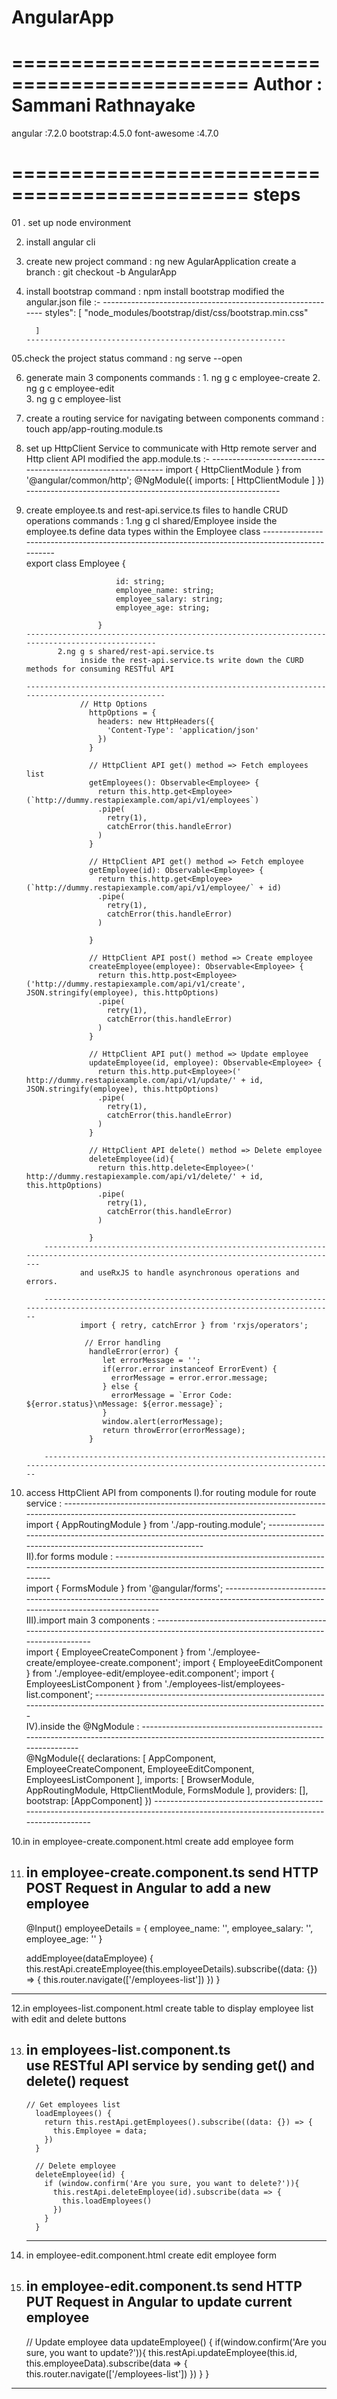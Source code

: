 # AngularApp

==============================================
Author : Sammani Rathnayake
===============================================
angular :7.2.0
bootstrap:4.5.0
font-awesome :4.7.0

==============================================
steps
==============================================
01 . set up node environment

02. install angular cli 

03. create new project
	command : ng new AgularApplication
	create a branch : git checkout -b AngularApp
	
04. install bootstrap 
	command : npm install bootstrap
	modified the angular.json file :-
		-----------------------------------------------------------
		styles": [
            "node_modules/bootstrap/dist/css/bootstrap.min.css"
            
          ]
		----------------------------------------------------------
05.check the project status
	command : ng serve --open

06. generate main 3 components
	commands : 1. ng g c employee-create 
			   2. ng g c employee-edit  
			   3. ng g c employee-list

07. create a routing service for navigating between components
	command : touch app/app-routing.module.ts
	
08. set up HttpClient Service to communicate with Http remote server and Http client API
	modified the app.module.ts :-
		--------------------------------------------------------------
			import { HttpClientModule } from '@angular/common/http';
				@NgModule({
					imports: [
						HttpClientModule
						]
				})
		---------------------------------------------------------------		
09. create employee.ts and rest-api.service.ts files to handle CRUD operations
    commands : 1.ng g cl shared/Employee
					inside the employee.ts define data types within the Employee class
		------------------------------------------------------------------------------------------------	
					export class Employee {
   
							id: string;
							employee_name: string;
							employee_salary: string;
							employee_age: string;
							
						}
		------------------------------------------------------------------------------------------------
		       2.ng g s shared/rest-api.service.ts
					inside the rest-api.service.ts write down the CURD methods for consuming RESTful API
					
		--------------------------------------------------------------------------------------------------			
					// Http Options
					  httpOptions = {
						headers: new HttpHeaders({
						  'Content-Type': 'application/json'
						})
					  }  

					  // HttpClient API get() method => Fetch employees list
					  getEmployees(): Observable<Employee> {
						return this.http.get<Employee>(`http://dummy.restapiexample.com/api/v1/employees`)
						.pipe(
						  retry(1),
						  catchError(this.handleError)
						)
					  }

					  // HttpClient API get() method => Fetch employee
					  getEmployee(id): Observable<Employee> {
						return this.http.get<Employee>(`http://dummy.restapiexample.com/api/v1/employee/` + id)
						.pipe(
						  retry(1),
						  catchError(this.handleError)
						)
					   
					  }  

					  // HttpClient API post() method => Create employee
					  createEmployee(employee): Observable<Employee> {
						return this.http.post<Employee>('http://dummy.restapiexample.com/api/v1/create', JSON.stringify(employee), this.httpOptions)
						.pipe(
						  retry(1),
						  catchError(this.handleError)
						)
					  }  

					  // HttpClient API put() method => Update employee
					  updateEmployee(id, employee): Observable<Employee> {
						return this.http.put<Employee>('	http://dummy.restapiexample.com/api/v1/update/' + id, JSON.stringify(employee), this.httpOptions)
						.pipe(
						  retry(1),
						  catchError(this.handleError)
						)
					  }

					  // HttpClient API delete() method => Delete employee
					  deleteEmployee(id){
						return this.http.delete<Employee>('	http://dummy.restapiexample.com/api/v1/delete/' + id, this.httpOptions)
						.pipe(
						  retry(1),
						  catchError(this.handleError)
						)
						
					  }
			-------------------------------------------------------------------------------------------------------------------------------------
					and useRxJS to handle asynchronous operations and errors.
					
			------------------------------------------------------------------------------------------------------------------------------------		
					import { retry, catchError } from 'rxjs/operators';
					
					 // Error handling 
					  handleError(error) {
						 let errorMessage = '';
						 if(error.error instanceof ErrorEvent) {      
						   errorMessage = error.error.message;
						 } else {      
						   errorMessage = `Error Code: ${error.status}\nMessage: ${error.message}`;
						 }
						 window.alert(errorMessage);
						 return throwError(errorMessage);
					  }

			------------------------------------------------------------------------------------------------------------------------------------		

09. access HttpClient API from components
				I).for routing module for route service :
				------------------------------------------------------------------------------------------------------------------------------------		
								import { AppRoutingModule } from './app-routing.module';
				------------------------------------------------------------------------------------------------------------------------------------		
				II).for forms module :
				------------------------------------------------------------------------------------------------------------------------------------		
								import { FormsModule } from '@angular/forms';
				------------------------------------------------------------------------------------------------------------------------------------		
				III).import main 3 components :
				------------------------------------------------------------------------------------------------------------------------------------		
								import { EmployeeCreateComponent } from './employee-create/employee-create.component';
								import { EmployeeEditComponent } from './employee-edit/employee-edit.component';
								import { EmployeesListComponent } from './employees-list/employees-list.component';
				------------------------------------------------------------------------------------------------------------------------------------		
				IV).inside the @NgModule :
				------------------------------------------------------------------------------------------------------------------------------------						
								@NgModule({
								  declarations: [
									AppComponent,
									EmployeeCreateComponent,
									EmployeeEditComponent,
									EmployeesListComponent
								  ],
								  imports: [
									BrowserModule,
									AppRoutingModule,
									HttpClientModule,
									FormsModule
								  ],
								  providers: [],
								  bootstrap: [AppComponent]
								})
				------------------------------------------------------------------------------------------------------------------------------------		
								
10.in in employee-create.component.html
	create add employee form 

11. in employee-create.component.ts
	send HTTP POST Request in Angular to add a new employee 
	------------------------------------------------------------------------------------------------------------------------------------		
	@Input() employeeDetails = { employee_name: '', employee_salary: '', employee_age: '' }
	
	addEmployee(dataEmployee) {
    this.restApi.createEmployee(this.employeeDetails).subscribe((data: {}) => {
      this.router.navigate(['/employees-list'])
    })
  }
  ------------------------------------------------------------------------------------------------------------------------------------		
12.in employees-list.component.html
	create table to display employee list with edit and delete buttons
	
13. in employees-list.component.ts	
		use  RESTful API service by sending get() and delete() request
	------------------------------------------------------------------------------------------------------------------------------------		
		// Get employees list
		  loadEmployees() {
			return this.restApi.getEmployees().subscribe((data: {}) => {
			  this.Employee = data;
			})
		  }

		  // Delete employee
		  deleteEmployee(id) {
			if (window.confirm('Are you sure, you want to delete?')){
			  this.restApi.deleteEmployee(id).subscribe(data => {
				this.loadEmployees()
			  })
			}
		  }

	------------------------------------------------------------------------------------------------------------------------------------		
14. in employee-edit.component.html
	create edit employee form 
	
15. in employee-edit.component.ts
	send HTTP PUT Request in Angular to update current employee 
	------------------------------------------------------------------------------------------------------------------------------------		
	 // Update employee data
	  updateEmployee() {
		if(window.confirm('Are you sure, you want to update?')){
		  this.restApi.updateEmployee(this.id, this.employeeData).subscribe(data => {
			this.router.navigate(['/employees-list'])
		  })
		}
	  }

------------------------------------------------------------------------------------------------------------------------------------		
